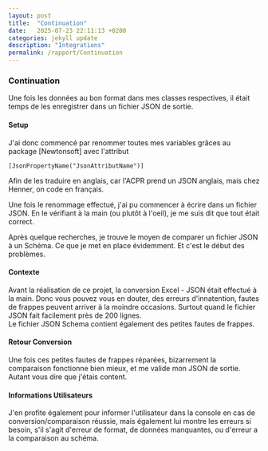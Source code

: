 ```yaml
---
layout: post
title:  "Continuation"
date:   2025-07-23 22:11:13 +0200
categories: jekyll update
description: "Integrations"
permalink: /rapport/Continuation
---
```


### Continuation

Une fois les données au bon format dans mes classes respectives, il était temps de les enregistrer dans un fichier JSON de sortie.

#### Setup

J'ai donc commencé par renommer toutes mes variables grâces au package [Newtonsoft] avec l'attribut 
```
[JsonPropertyName("JsonAttributName")]
```
Afin de les traduire en anglais, car l'ACPR prend un JSON anglais, mais chez Henner, on code en français.

Une fois le renommage effectué, j'ai pu commencer à écrire dans un fichier JSON. En le vérifiant à la main (ou plutôt à l'oeil), je me suis dit que tout était correct. 

Après quelque recherches, je trouve le moyen de comparer un fichier JSON à un Schéma. Ce que je met en place évidemment. Et c'est le début des problèmes.

#### Contexte

Avant la réalisation de ce projet, la conversion Excel - JSON était effectué à la main. Donc vous pouvez vous en douter, des erreurs d'innatention, fautes de frappes peuvent arriver à la moindre occasions. Surtout quand le fichier JSON fait facilement près de 200 lignes.\
Le fichier JSON Schema contient également des petites fautes de frappes.

#### Retour Conversion

Une fois ces petites fautes de frappes réparées, bizarrement la comparaison fonctionne bien mieux, et me valide mon JSON de sortie.
Autant vous dire que j'étais content.

#### Informations Utilisateurs

J'en profite également pour informer l'utilisateur dans la console en cas de conversion/comparaison réussie, mais également lui montre les erreurs si besoin, s'il s'agit d'erreur de format, de données manquantes, ou d'erreur a la comparaison au schéma.
